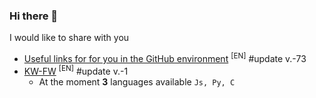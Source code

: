### Hi there 👋

I would like to share with you

<!-- BLOG-POST-LIST:START -->
- [Useful links for for you in the GitHub environment](https://github.com/uewquewqueqwue/uew-UsefulGitHub) <sup>[EN]</sup> #update v.-73
- [KW-FW](https://github.com/uewquewqueqwue/CoreFunc-ProgLanguage) <sup>[EN]</sup> #update v.-1
  - At the moment <there will be> **3** languages available `Js, Py, C`
<!-- BLOG-POST-LIST:END -->
